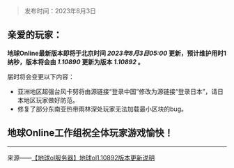 > 发布时间：2023年8月3日

## 亲爱的玩家：

**地球Online最新版本即将于北京时间 *2023年8月3日05:00* 更新，预计维护用时1纳秒，版本将会由 *1.10890* 更新为版本 *1.10892* 。**

届时将会变更以下内容：

* 亚洲地区超强台风卡努将由源链接“登录中国”修改为源链接“登录日本”，请日本地区玩家做好防范。
* 修复了部分东南亚热带雨林深处玩家无法加载最小区块的bug。

## 地球Online工作组祝全体玩家游戏愉快！

---

来源——[【地球ol服务器】地球ol1.10892版本更新说明](https://www.bilibili.com/video/BV17F411f7h4)